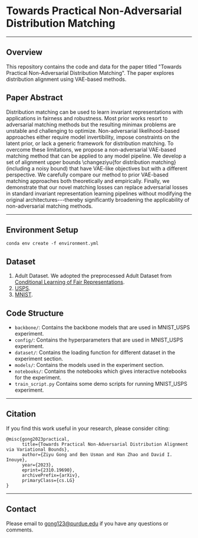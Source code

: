 # Towards Practical Non-Adversarial Distribution Matching

---
## Overview

This repository contains the code and data for the paper titled "Towards Practical Non-Adversarial Distribution Matching". The paper explores distribution alignment using VAE-based methods.


## Paper Abstract

Distribution matching can be used to learn invariant representations with applications in fairness and robustness.
Most prior works resort to adversarial matching methods 
but the resulting minimax problems are unstable and challenging to optimize.
Non-adversarial likelihood-based approaches either require model invertibility, impose constraints on the latent prior, or lack a generic framework for distribution matching.
To overcome these limitations, we propose a non-adversarial VAE-based matching method that can be applied to any model pipeline.
We develop a set of alignment upper bounds \changeziyu{for distribution matching} (including a noisy bound) that have VAE-like objectives but with a different perspective.
We carefully compare our method to prior VAE-based matching approaches both theoretically and empirically.
Finally, we demonstrate that our novel matching losses can replace adversarial losses in standard invariant representation learning pipelines without modifying the original architectures---thereby significantly broadening the applicability of non-adversarial matching methods.

---

## Environment Setup

`
conda env create -f environment.yml
`

## Dataset

1. Adult Dataset. We adopted the preprocessed Adult Dataset from [Conditional Learning of Fair Representations](https://github.com/hanzhaoml/ICLR2020-CFair).
2. [USPS](https://www.csie.ntu.edu.tw/~cjlin/libsvmtools/datasets/multiclass.html#usps).
3. [MNIST](http://yann.lecun.com/exdb/mnist/).

## Code Structure

- `backbone/`: Contains the backbone models that are used in MNIST_USPS experiment.
- `config/`: Contains the hyperparameters that are used in MNIST_USPS experiment.
- `dataset/`: Contains the loading function for different dataset in the experiment section.
- `models/`: Contains the models used in the experiment section.
- `notebooks/`: Contains the notebooks which gives interactive notebooks for the experiment.
- `train_script.py` Contains some demo scripts for running MNIST_USPS experiment.

---

## Citation

If you find this work useful in your research, please consider citing:

```
@misc{gong2023practical,
      title={Towards Practical Non-Adversarial Distribution Alignment via Variational Bounds}, 
      author={Ziyu Gong and Ben Usman and Han Zhao and David I. Inouye},
      year={2023},
      eprint={2310.19690},
      archivePrefix={arXiv},
      primaryClass={cs.LG}
}
```

---

## Contact
Please email to [gong123@purdue.edu](mailto:gong123@purdue.edu) if you have any questions or comments.
